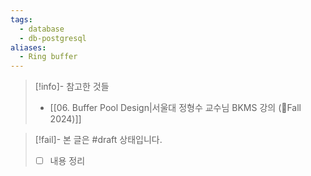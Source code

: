 ```yaml
---
tags:
  - database
  - db-postgresql
aliases:
  - Ring buffer
---
```

> [!info]- 참고한 것들
> - [[06. Buffer Pool Design|서울대 정형수 교수님 BKMS 강의 (Fall 2024)]]

> [!fail]- 본 글은 #draft 상태입니다.
> - [ ] 내용 정리